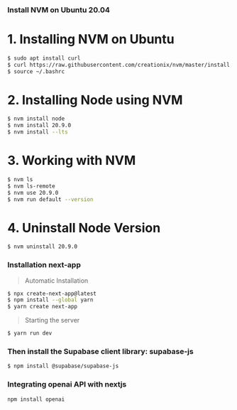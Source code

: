 ### Install NVM on Ubuntu 20.04
# 1. Installing NVM on Ubuntu
```bash
$ sudo apt install curl
$ curl https://raw.githubusercontent.com/creationix/nvm/master/install.sh | bash 
$ source ~/.bashrc
```

# 2. Installing Node using NVM
```bash
$ nvm install node
$ nvm install 20.9.0
$ nvm install --lts
```

# 3. Working with NVM
```bash
$ nvm ls
$ nvm ls-remote 
$ nvm use 20.9.0
$ nvm run default --version
```

# 4. Uninstall Node Version
```bash
$ nvm uninstall 20.9.0
```

### Installation next-app
> Automatic Installation
```bash
$ npx create-next-app@latest
$ npm install --global yarn
$ yarn create next-app
```
> Starting the server
```bash
$ yarn run dev
```
### Then install the Supabase client library: supabase-js
```bash
$ npm install @supabase/supabase-js
```
### Integrating openai API with nextjs
```bash
npm install openai
```